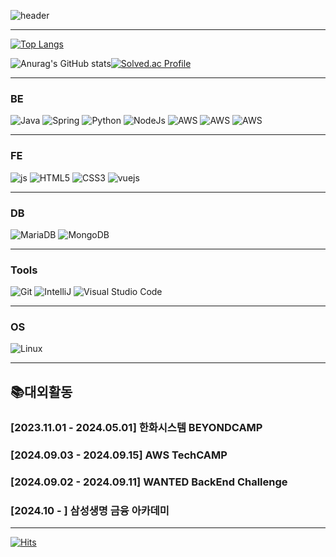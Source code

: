 ![header](https://capsule-render.vercel.app/api?type=slice&color=gradient&height=160&section=header&text=Hi!%20I'm%20Hoon!&fontAlign=50&fontAlignY=70&fontSize=90&fontColor=FFFFFF)

---

[![Top Langs](https://github-readme-stats.vercel.app/api/top-langs/?username=hoonjo123)](https://github.com/anuraghazra/github-readme-stats)


![Anurag's GitHub stats](https://github-readme-stats.vercel.app/api?username=hoonjo123&hide=contribs,prs&show_icons=true&theme=graywhite)[![Solved.ac Profile](http://mazassumnida.wtf/api/v2/generate_badge?boj=johoon030)](https://solved.ac/johoon030/)

---

### BE
![Java](https://img.shields.io/badge/Java-007396.svg?&style=for-the-badge&logo=Java&logoColor=white)
![Spring](https://img.shields.io/badge/Spring-6DB33F.svg?&style=for-the-badge&logo=Spring&logoColor=white)
![Python](https://img.shields.io/badge/Python-3776AB.svg?&style=for-the-badge&logo=Python&logoColor=white)
![NodeJs](https://img.shields.io/badge/nodedotjs-5FA04E.svg?&style=for-the-badge&logo=nodedotjs&logoColor=white)
![AWS](https://img.shields.io/badge/amazons3-569A31.svg?&style=for-the-badge&logo=amazons3&logoColor=white)
![AWS](https://img.shields.io/badge/amazonrds-527FFF.svg?&style=for-the-badge&logo=amazonrds&logoColor=white)
![AWS](https://img.shields.io/badge/amazonroute53-8C4FFF.svg?&style=for-the-badge&logo=amazonroute53&logoColor=white)

---

### FE
![js](https://img.shields.io/badge/JavaScript-F7DF1E?style=for-the-badge&logo=JavaScript&logoColor=white)
![HTML5](https://img.shields.io/badge/HTML5-E34F26.svg?&style=for-the-badge&logo=HTML5&logoColor=white)
![CSS3](https://img.shields.io/badge/CSS3-1572B6.svg?&style=for-the-badge&logo=CSS3&logoColor=white)
![vuejs](https://img.shields.io/badge/vuedotjs-4FC08D.svg?&style=for-the-badge&logo=vuejs&logoColor=white)

---

### DB
![MariaDB](https://img.shields.io/badge/mariadb-003545.svg?&style=for-the-badge&logo=mariadb&logoColor=white)
![MongoDB](https://img.shields.io/badge/mongodb-47A248.svg?&style=for-the-badge&logo=mongodb&logoColor=white)

---

### Tools
![Git](https://img.shields.io/badge/Git-F05032.svg?&style=for-the-badge&logo=Git&logoColor=white)
![IntelliJ](https://img.shields.io/badge/intellijidea-0071C5.svg?&style=for-the-badge&logo=intellijidea&logoColor=white)
![Visual Studio Code](https://img.shields.io/badge/Visual%20Studio%20Code-007ACC.svg?&style=for-the-badge&logo=Visual%20Studio%20Code&logoColor=white)

---

### OS
![Linux](https://img.shields.io/badge/linux-FCC624.svg?&style=for-the-badge&logo=linux&logoColor=white)

---

## 📚대외활동
### [2023.11.01 - 2024.05.01] 한화시스템 BEYONDCAMP
### [2024.09.03 - 2024.09.15] AWS TechCAMP
### [2024.09.02 - 2024.09.11] WANTED BackEnd Challenge
### [2024.10 - ] 삼성생명 금융 아카데미


---




[![Hits](https://hits.seeyoufarm.com/api/count/incr/badge.svg?url=https%3A%2F%2Fgithub.com%2Fhoonjo123&count_bg=%23C6FF9C&title_bg=%23AEFF00&icon=&icon_color=%23E7E7E7&title=hits&edge_flat=false)](https://hits.seeyoufarm.com)
